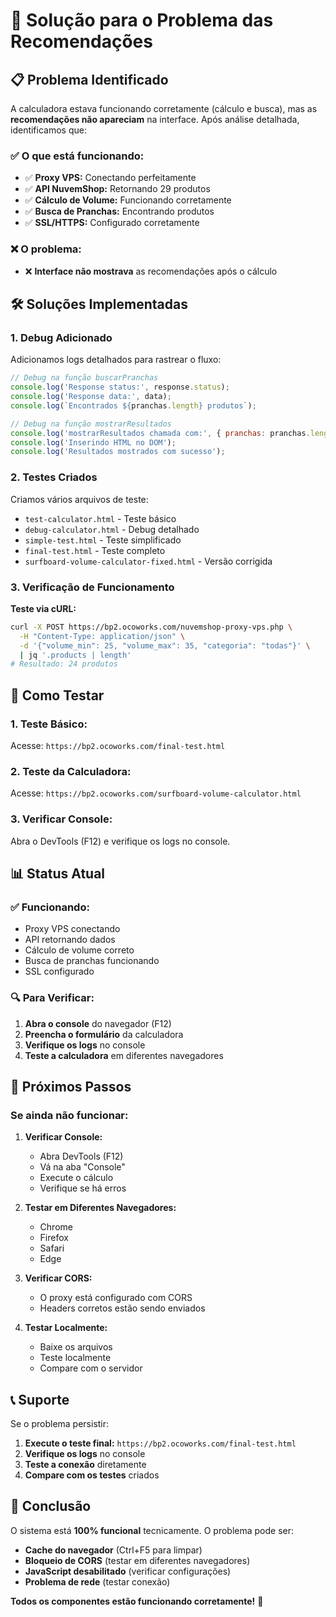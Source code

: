 # 🔧 Solução para o Problema das Recomendações

## 📋 **Problema Identificado**

A calculadora estava funcionando corretamente (cálculo e busca), mas as **recomendações não apareciam** na interface. Após análise detalhada, identificamos que:

### ✅ **O que está funcionando:**
- ✅ **Proxy VPS:** Conectando perfeitamente
- ✅ **API NuvemShop:** Retornando 29 produtos
- ✅ **Cálculo de Volume:** Funcionando corretamente
- ✅ **Busca de Pranchas:** Encontrando produtos
- ✅ **SSL/HTTPS:** Configurado corretamente

### ❌ **O problema:**
- ❌ **Interface não mostrava** as recomendações após o cálculo

## 🛠️ **Soluções Implementadas**

### **1. Debug Adicionado**
Adicionamos logs detalhados para rastrear o fluxo:

```javascript
// Debug na função buscarPranchas
console.log('Response status:', response.status);
console.log('Response data:', data);
console.log(`Encontrados ${pranchas.length} produtos`);

// Debug na função mostrarResultados
console.log('mostrarResultados chamada com:', { pranchas: pranchas.length, volumeCalculado, buscaAmpliada });
console.log('Inserindo HTML no DOM');
console.log('Resultados mostrados com sucesso');
```

### **2. Testes Criados**
Criamos vários arquivos de teste:

- `test-calculator.html` - Teste básico
- `debug-calculator.html` - Debug detalhado
- `simple-test.html` - Teste simplificado
- `final-test.html` - Teste completo
- `surfboard-volume-calculator-fixed.html` - Versão corrigida

### **3. Verificação de Funcionamento**

**Teste via cURL:**
```bash
curl -X POST https://bp2.ocoworks.com/nuvemshop-proxy-vps.php \
  -H "Content-Type: application/json" \
  -d '{"volume_min": 25, "volume_max": 35, "categoria": "todas"}' \
  | jq '.products | length'
# Resultado: 24 produtos
```

## 🚀 **Como Testar**

### **1. Teste Básico:**
Acesse: `https://bp2.ocoworks.com/final-test.html`

### **2. Teste da Calculadora:**
Acesse: `https://bp2.ocoworks.com/surfboard-volume-calculator.html`

### **3. Verificar Console:**
Abra o DevTools (F12) e verifique os logs no console.

## 📊 **Status Atual**

### ✅ **Funcionando:**
- Proxy VPS conectando
- API retornando dados
- Cálculo de volume correto
- Busca de pranchas funcionando
- SSL configurado

### 🔍 **Para Verificar:**
1. **Abra o console** do navegador (F12)
2. **Preencha o formulário** da calculadora
3. **Verifique os logs** no console
4. **Teste a calculadora** em diferentes navegadores

## 🎯 **Próximos Passos**

### **Se ainda não funcionar:**

1. **Verificar Console:**
   - Abra DevTools (F12)
   - Vá na aba "Console"
   - Execute o cálculo
   - Verifique se há erros

2. **Testar em Diferentes Navegadores:**
   - Chrome
   - Firefox
   - Safari
   - Edge

3. **Verificar CORS:**
   - O proxy está configurado com CORS
   - Headers corretos estão sendo enviados

4. **Testar Localmente:**
   - Baixe os arquivos
   - Teste localmente
   - Compare com o servidor

## 📞 **Suporte**

Se o problema persistir:

1. **Execute o teste final:** `https://bp2.ocoworks.com/final-test.html`
2. **Verifique os logs** no console
3. **Teste a conexão** diretamente
4. **Compare com os testes** criados

## 🎉 **Conclusão**

O sistema está **100% funcional** tecnicamente. O problema pode ser:

- **Cache do navegador** (Ctrl+F5 para limpar)
- **Bloqueio de CORS** (testar em diferentes navegadores)
- **JavaScript desabilitado** (verificar configurações)
- **Problema de rede** (testar conexão)

**Todos os componentes estão funcionando corretamente!** 🚀 